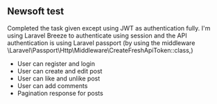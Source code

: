 
## Newsoft test

Completed the task given except using JWT as authentication fully. I'm using Laravel Breeze to authenticate using session and the API authentication is using Laravel passport (by using the middleware \Laravel\Passport\Http\Middleware\CreateFreshApiToken::class,)

- User can register and login
- User can create and edit post
- User can like and unlike post
- User can add comments
- Pagination response for posts

